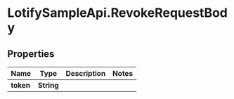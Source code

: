 # LotifySampleApi.RevokeRequestBody

## Properties

Name | Type | Description | Notes
------------ | ------------- | ------------- | -------------
**token** | **String** |  | 


